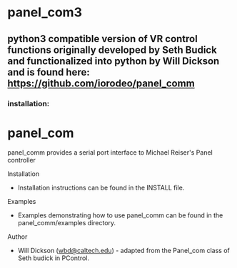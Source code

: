 # panel_com3
## python3 compatible version of VR control functions originally developed by Seth Budick and functionalized into python by Will Dickson and is found here: https://github.com/iorodeo/panel_comm

### installation:


panel_com
=============

panel_comm provides a serial port interface to Michael Reiser's Panel controller
 


Installation

   * Installation instructions can be found in the INSTALL file.  

Examples

   * Examples demonstrating how to use panel_comm can be found in 
     the panel_comm/examples directory. 
     
Author

   * Will Dickson (wbd@caltech.edu) - adapted from the Panel_com class
     of Seth budick in PControl. 
